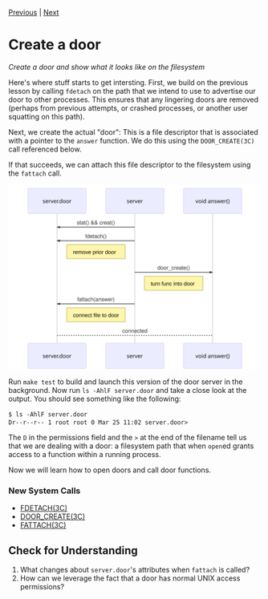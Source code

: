 [Previous](.././18_backgrounding_processes/) | [Next](.././40_knock_knock/)

# Create a door
*Create a door and show what it looks like on the filesystem*

Here's where stuff starts to get intersting. First, we build on the previous
lesson by calling `fdetach` on the path that we intend to use to advertise our
door to other processes. This ensures that any lingering doors are removed
(perhaps from previous attempts, or crashed processes, or another user squatting
on this path).

Next, we create the actual "door": This is a file descriptor that is associated
with a pointer to the `answer` function. We do this using the `DOOR_CREATE(3C)`
call referenced below.

If that succeeds, we can attach this file descriptor to the filesystem using the
`fattach` call. 

![create-door](create-door.svg)

Run `make test` to build and launch this version of the door server in the
background. Now run `ls -AhlF server.door` and take a close look at the output.
You should see something like the following:

```
$ ls -AhlF server.door
Dr--r--r-- 1 root root 0 Mar 25 11:02 server.door>
```

The `D` in the permissions field and the `>` at the end of the filename tell us
that we are dealing with a door: a filesystem path that when `open`ed grants
access to a function within a running process. 

Now we will learn how to open doors and call door functions.

### New System Calls
* [FDETACH(3C)](https://illumos.org/man/3C/fdetach)
* [DOOR_CREATE(3C)](https://illumos.org/man/3c/door_create)
* [FATTACH(3C)](https://illumos.org/man/3C/fattach)

## Check for Understanding
1. What changes about `server.door`'s attributes when `fattach` is called?
1. How can we leverage the fact that a door has normal UNIX access permissions?

